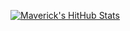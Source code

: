 [![Maverick's HitHub Stats](https://github-readme-stats.vercel.app/api?username=mrmaverick-dev&count_private=true&theme=radical&&hide=prs,issues,contribs&show_icons=true)](https://github.com/MrMaverick-Dev)

